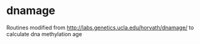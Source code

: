 # dnamage
Routines modified from http://labs.genetics.ucla.edu/horvath/dnamage/ to calculate dna methylation age
